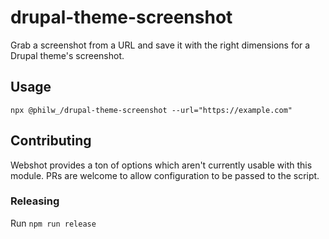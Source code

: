 # drupal-theme-screenshot

Grab a screenshot from a URL and save it with the right dimensions for a Drupal theme's screenshot.

## Usage

`npx @philw_/drupal-theme-screenshot --url="https://example.com"`

## Contributing

Webshot provides a ton of options which aren't currently usable with this module. PRs are welcome to allow configuration to be passed to the script.

### Releasing

Run `npm run release`
